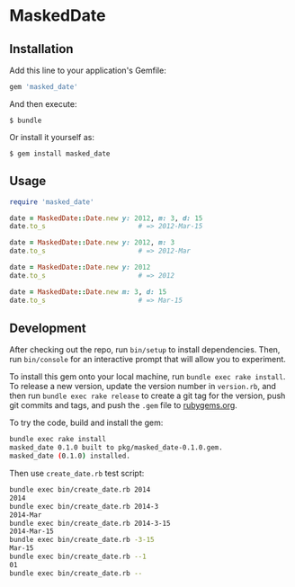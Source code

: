 # MaskedDate

## Installation

Add this line to your application's Gemfile:

```ruby
gem 'masked_date'
```

And then execute:

    $ bundle

Or install it yourself as:

    $ gem install masked_date

## Usage

```ruby
require 'masked_date'

date = MaskedDate::Date.new y: 2012, m: 3, d: 15
date.to_s                       # => 2012-Mar-15

date = MaskedDate::Date.new y: 2012, m: 3
date.to_s                       # => 2012-Mar

date = MaskedDate::Date.new y: 2012
date.to_s                       # => 2012

date = MaskedDate::Date.new m: 3, d: 15
date.to_s                       # => Mar-15
```


## Development

After checking out the repo, run `bin/setup` to install
dependencies. Then, run `bin/console` for an interactive prompt that
will allow you to experiment.

To install this gem onto your local machine, run `bundle exec rake
install`. To release a new version, update the version number in
`version.rb`, and then run `bundle exec rake release` to create a git
tag for the version, push git commits and tags, and push the `.gem`
file to [rubygems.org](https://rubygems.org).


To try the code, build and install the gem:

```bash
bundle exec rake install
masked_date 0.1.0 built to pkg/masked_date-0.1.0.gem.
masked_date (0.1.0) installed.
```

Then use `create_date.rb` test script:

```bash
bundle exec bin/create_date.rb 2014
2014
bundle exec bin/create_date.rb 2014-3
2014-Mar
bundle exec bin/create_date.rb 2014-3-15
2014-Mar-15
bundle exec bin/create_date.rb -3-15
Mar-15
bundle exec bin/create_date.rb --1
01
bundle exec bin/create_date.rb --

```
